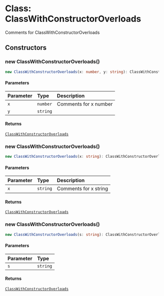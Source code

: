 # Class: ClassWithConstructorOverloads

Comments for ClassWithConstructorOverloads

## Constructors

### new ClassWithConstructorOverloads()

```ts
new ClassWithConstructorOverloads(x: number, y: string): ClassWithConstructorOverloads
```

#### Parameters

| Parameter | Type | Description |
| :------ | :------ | :------ |
| `x` | `number` | Comments for x number |
| `y` | `string` |  |

#### Returns

[`ClassWithConstructorOverloads`](ClassWithConstructorOverloads.md)

### new ClassWithConstructorOverloads()

```ts
new ClassWithConstructorOverloads(x: string): ClassWithConstructorOverloads
```

#### Parameters

| Parameter | Type | Description |
| :------ | :------ | :------ |
| `x` | `string` | Comments for x string |

#### Returns

[`ClassWithConstructorOverloads`](ClassWithConstructorOverloads.md)

### new ClassWithConstructorOverloads()

```ts
new ClassWithConstructorOverloads(s: string): ClassWithConstructorOverloads
```

#### Parameters

| Parameter | Type |
| :------ | :------ |
| `s` | `string` |

#### Returns

[`ClassWithConstructorOverloads`](ClassWithConstructorOverloads.md)
